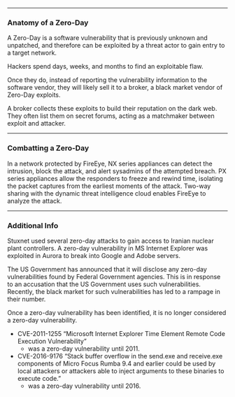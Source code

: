 - - -
### Anatomy of a Zero-Day
A Zero-Day is a software vulnerability that is previously unknown and unpatched, and therefore can be exploited by a threat actor to gain entry to a target network.

Hackers spend days, weeks, and months to find an exploitable flaw.

Once they do, instead of reporting the vulnerability information to the software vendor, they will likely sell it to a broker, a black market vendor of Zero-Day exploits.

A broker collects these exploits to build their reputation on the dark web. They often list them on secret forums, acting as a matchmaker between exploit and attacker.

- - -
### Combatting a Zero-Day
In a network protected by FireEye, NX series appliances can detect the intrusion, block the attack, and alert sysadmins of the attempted breach. PX series appliances allow the responders to freeze and rewind time, isolating the packet captures from the earliest moments of the attack. Two-way sharing with the dynamic threat intelligence cloud enables FireEye to analyze the attack. 

- - -
### Additional Info
Stuxnet used several zero-day attacks to gain access to Iranian nuclear plant controllers. A zero-day vulnerability in MS Internet Explorer was exploited in Aurora to break into Google and Adobe servers.

The US Government has announced that it will disclose any zero-day vulnerabilities found by Federal Government agencies. This is in response to an accusation that the US Government uses such vulnerabilities. Recently, the black market for such vulnerabilities has led to a rampage in their number.

Once a zero-day vulnerability has been identified, it is no longer considered a zero-day vulnerability.

- CVE-2011-1255 “Microsoft Internet Explorer Time Element Remote Code Execution Vulnerability”
    - was a zero-day vulnerability until 2011.
- CVE-2016-9176 “Stack buffer overflow in the send.exe and receive.exe components of Micro Focus Rumba 9.4 and earlier could be used by local attackers or attackers able to inject arguments to these binaries to execute code.”
    - was a zero-day vulnerability until 2016.